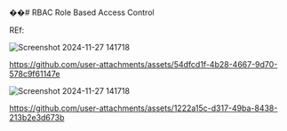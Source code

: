 ��#   R B A C 
 
 Role Based Access Control


REf:

![Screenshot 2024-11-27 141718](https://github.com/user-attachments/assets/eae1b932-b0b8-467b-a505-25eec8d896db)



https://github.com/user-attachments/assets/54dfcd1f-4b28-4667-9d70-578c9f61147e

![Screenshot 2024-11-27 141718](https://github.com/user-attachments/assets/a2a08780-182d-4820-b3db-9d53878f581e)



https://github.com/user-attachments/assets/1222a15c-d317-49ba-8438-213b2e3d673b

